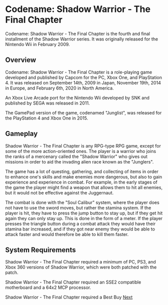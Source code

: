 # Codename: Shadow Warrior - The Final Chapter

Codename: Shadow Warrior - The Final Chapter is the fourth and final installment of the Shadow Warrior series. It was originally released for the Nintendo Wii in February 2009.

## Overview

Codename: Shadow Warrior - The Final Chapter is a role-playing game developed and published by Capcom for the PC, Xbox One, and PlayStation 4. It was released on September 14th, 2009 in Japan, November 19th, 2014 in Europe, and February 6th, 2020 in North America.

An Xbox Live Arcade port for the Nintendo Wii developed by SNK and published by SEGA was released in 2011.

The GamePad version of the game, codenamed "Junglist", was released for the PlayStation 4 and Xbox One in 2015.

## Gameplay

Shadow Warrior - The Final Chapter is any RPG-type RPG game, except for some of the more action-oriented ones. The player is a warrior who joins the ranks of a mercenary called the "Shadow Warrior" who gives out missions in order to aid the invading alien race known as the "Junglers".

The game has a lot of questing, gathering, and collecting of items in order to enhance one's skills and make enemies more dangerous, but also to gain experience and experience in combat. For example, in the early stages of the game the player might find a weapon that allows them to hit all enemies, but it would not be effective against the Juggernaut.

The combat is done with the "Soul Calibur" system, where the player does not have to use the sword moves, but rather the stamina system. If the player is hit, they have to press the jump button to stay up, but if they get hit again they can only stay up. This is done in the form of a meter. If the player presses the triangle button during a combat attack they would have their stamina bar increased, and if they got near enemy they would be able to attack faster and would therefore be able to kill them faster.

## System Requirements

Shadow Warrior - The Final Chapter required a minimum of PC, PS3, and Xbox 360 versions of Shadow Warrior, which were both patched with the patch.

Shadow Warrior - The Final Chapter required an SSE2 compatible motherboard and a 64x2 MCP processor.

Shadow Warrior - The Final Chapter required a Best Buy
[Next](103.md)
